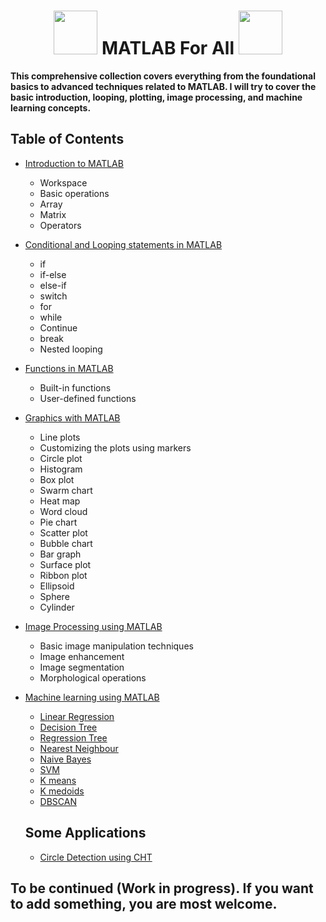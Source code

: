   <h1 align="center"> <img src="https://github.com/santoshpanda1995/Image-Processing-using-Matlab/blob/main/Images/giphy.gif" width="70px"> MATLAB For All <img src="https://github.com/santoshpanda1995/Image-Processing-using-Matlab/blob/main/Images/giphy.gif" width="70px"> </h1>

**This comprehensive collection covers everything from the foundational basics to advanced techniques related to MATLAB. I will try to cover the basic introduction, looping, plotting, image processing, and machine learning concepts.**

## Table of Contents

- <a href="https://github.com/santoshpanda1995/MATLAB-for-all/blob/main/Introduction%20to%20MATLAB.pdf">Introduction to MATLAB</a> <br>
  * Workspace
  * Basic operations
  * Array
  * Matrix
  * Operators
- <a href="https://github.com/santoshpanda1995/MATLAB-for-all/blob/main/looping.pdf">Conditional and Looping statements in MATLAB</a> <br>
  * if
  * if-else
  * else-if
  * switch
  * for
  * while
  * Continue
  * break
  * Nested looping
- <a href="https://github.com/santoshpanda1995/MATLAB-for-all/blob/main/Functions.pdf">Functions in MATLAB</a> <br>
  * Built-in functions
  * User-defined functions
- <a href="https://github.com/santoshpanda1995/MATLAB-for-all/blob/main/line%20plot.pdf">Graphics with MATLAB</a> <br>
  * Line plots
  * Customizing the plots using markers
  * Circle plot
  * Histogram
  * Box plot
  * Swarm chart
  * Heat map
  * Word cloud
  * Pie chart
  * Scatter plot
  * Bubble chart
  * Bar graph
  * Surface plot
  * Ribbon plot
  * Ellipsoid
  * Sphere
  * Cylinder
- <a href="https://github.com/santoshpanda1995/Image-Processing-using-Matlab">Image Processing using MATLAB</a> <br>
  * Basic image manipulation techniques
  * Image enhancement
  * Image segmentation
  * Morphological operations
- <a href="">Machine learning using MATLAB</a> <br>
  * <a href="https://github.com/santoshpanda1995/MATLAB-for-all/blob/main/linear_regression.m">Linear Regression</a>
  * <a href="https://github.com/santoshpanda1995/MATLAB-for-all/blob/main/decisiontree.m">Decision Tree</a>
  * <a href="https://github.com/santoshpanda1995/MATLAB-for-all/blob/main/regressiontree.m">Regression Tree</a>
  * <a href="https://github.com/santoshpanda1995/MATLAB-for-all/blob/main/knn.m">Nearest Neighbour</a>
  * <a href="https://github.com/santoshpanda1995/MATLAB-for-all/blob/main/naivebayes.m">Naive Bayes</a>
  * <a href="https://github.com/santoshpanda1995/MATLAB-for-all/blob/main/svm.m">SVM</a>
  * <a href="https://github.com/santoshpanda1995/MATLAB-for-all/blob/main/kmeans.m">K means</a>
  * <a href="https://github.com/santoshpanda1995/MATLAB-for-all/blob/main/kmedoids.m">K medoids</a>
  * <a href="https://github.com/santoshpanda1995/MATLAB-for-all/blob/main/dbscan.m">DBSCAN</a>

  ## Some Applications
  - <a href="https://github.com/santoshpanda1995/Circular-Hough-Transform-using-MATLAB">Circle Detection using CHT</a> <br>
  
## To be continued (Work in progress). If you want to add something, you are most welcome.
